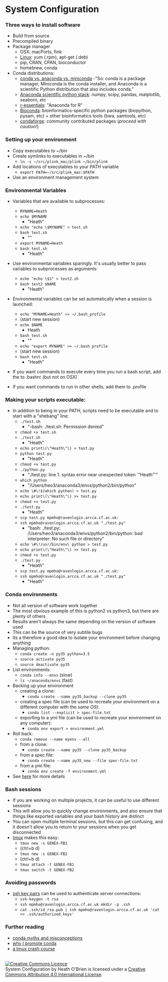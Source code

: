 # System Configuration
### Three ways to install software
- Build from source
- Precompiled binary
- Package manager
    - OSX: macPorts, fink
    - [Linux](https://www.digitalocean.com/community/tutorials/package-management-basics-apt-yum-dnf-pkg): yum (.rpm), apt-get (.deb)
    - pip, CRAN, CPAN, bioconductor
    - homebrew, conda
- Conda distributions:
    - [conda vs. anaconda vs. miniconda](https://bioconda.github.io/faqs.html#conda-anaconda-minconda)
        -"So: conda is a package manager, Miniconda is the conda installer, and Anaconda is a scientific Python distribution that also includes conda."
    - [Anaconda scientific python stack](https://docs.anaconda.com/anaconda/packages/pkg-docs): numpy, scipy, pandas, matplotlib, seaborn, etc
    - [r-essentials](https://conda.io/docs/user-guide/tasks/use-r-with-conda.html): "Anaconda for R"
    - [Bioconda](https://bioconda.github.io): bioinformatics-specific python packages (biopython, pysam, etc) + other bioinformatics tools (bwa, samtools, etc)
    - [condaforge](https://conda-forge.org): community contributed packages (*proceed with caution!*)

### Setting up your environment
- Copy executables to ~/bin
- Create symlinks to executables in ~/bin
    - ```ln -s ~/src/plink_mac/plink ~/bin/plink```
- Add locations of executables to your PATH variable
    - ```export PATH=~/src/plink_mac:$PATH```
- Use an environment management system

### Environmental Variables
- Variables that are available to subprocesses:
    - ```MYNAME=Heath```
    - ```echo $MYNAME```
        - "Heath"
    - ```echo "echo \$MYNAME" > test.sh```
    - ```bash test.sh```
        - ""
    - ```export MYNAME=Heath```
    - ```bash test.sh```
        - "Heath"
- Use environmental variables sparingly. It's usually better to pass variables to subprocesses as arguments:
    - ```echo "echo \$1" > test2.sh```
    - ```bash test2 $NAME```
        - "Heath"

- Environmental variables can be set automatically when a session is launched:
    - ```echo "MYNAME=Heath" >> ~/.bash_profile```
    - (start new session)
    - ```echo $NAME```
        - Heath
    - ```bash test.sh```
        - ""
    - ```echo "export MYNAME" >> ~/.bash_profile```
    - (start new session)
    - ```bash test.sh```
        - "Heath"
- If you want commands to execute every time you run a bash script, add the to .bashrc (but not on OSX)
- If you want commands to run in other shells, add them to .profile

### Making your scripts executable:
- In addition to being in your PATH, scripts need to be executable and to start with a "shebang" line:
    - ```./test.sh```
        - "-bash: ./test.sh: Permission denied"
    - ```chmod +x test.sh```
    - ```./test.sh```
        - "Heath"
    - ```echo print\(\"Heath\"\) > test.py```
    - ```python test.py```
        - "Heath"
    - ```chmod +x test.py```
    - ```./python.py```
        - "./test.py: line 1: syntax error near unexpected token `"Heath"'"  
    - ```which python```
        - "/Users/heo3/anaconda3/envs/python2/bin/python"
    - ```echo \#\!$(which python) > test.py```
    - ```echo print\(\"Heath\"\) >> test.py``` 
    - ```chmod +x test.py```
    - ```./test.py```
        - "Heath"
    - ```scp test.py mpmho@ravenlogin.arcca.cf.ac.uk:```
    - ```ssh mpmho@ravenlogin.arcca.cf.ac.uk "./test.py"```
        - "bash: ./test.py: /Users/heo3/anaconda3/envs/python2/bin/python: bad interpreter: No such file or directory"
    - ```echo \#\!/usr/bin/env\ python > test.py```
    - ```echo print\(\"Heath\"\) >> test.py``` 
    - ```chmod +x test.py```
    - ```./test.py```
       - "Heath"
    - ```scp test.py mpmho@ravenlogin.arcca.cf.ac.uk:```
    - ```ssh mpmho@ravenlogin.arcca.cf.ac.uk "./test.py"```
       - "Heath"

### Conda environments
- Not all version of software work together
- The most obvious example of this is python2 vs python3, but there are plenty of others
- Results aren't always the same depending on the version of software used
- This can be the source of very subtile bugs
- Its a therefore a good idea to isolate your environment before changing anything
- Managing python:
    - ```conda create -n py35 python=3.5```
    - ```source activate py35```
    - ```source deactivate py35```
- List environments:
    - ```conda info --envs``` (slow)
    - ```ls ~/anaconda/envs``` (fast)
- Backing up your environment
    - creating a clone:
        - ```conda create --name py35_backup --clone py35```
    - creating a spec file (can be used to recreate your environment on a different computer with the *same OS*):
        - ```conda list --explicit > spec-file.txt```
    - exporting to a yml file (can be used to recreate your environment on any computer):
        - ```conda env export > environment.yml```
- Roll back:
    - ```conda remove --name myenv --all```
    - from a clone:
        - ```conda create --name py35 --clone py35_backup```
    - from a spec file:
        - ```conda create --name py35_new --file spec-file.txt```
    - from a yml file:
        - ```conda env create -f environment.yml```
- See [here](https://conda.io/docs/user-guide/tasks/manage-environments.html) for more details

### Bash sessions
- If you are working on multiple projects, it can be useful to use different sessions
- This will allow you to quickly change environments, and also ensure that things like exported variables and your bash history are distinct
- You can open multiple terminal sessions, but this can get confusing, and it doesn't allow you to return to your sessions when you get disconnected
- [tmux](https://gist.github.com/MohamedAlaa/2961058) makes this easy:
    - ```tmux new -s GENEX-FB1```
    - (ctrl+b d)
    - ```tmux new -s GENEX-FB2```
    - (ctrl+b d)
    - ```tmux attach -t GENEX-FB1```
    - ```tmux switch -t GENEX-FB2```

### Avoiding passwords
- [ssh key pairs](http://www.linuxproblem.org/art_9.html) can be used to authenticate server connections:
    - ```ssh-keygen -t rsa```
    - ```ssh mpmho@ravenlogin.arcca.cf.ac.uk mkdir -p .ssh```
    - ```cat .ssh/id_rsa.pub | ssh mpmho@ravenlogin.arcca.cf.ac.uk 'cat >> .ssh/authorized_keys'```
    
### Further reading
- [conda myths and misconceptions](https://jakevdp.github.io/blog/2016/08/25/conda-myths-and-misconceptions)
- [why I promote conda](http://technicaldiscovery.blogspot.co.uk/2013/12/why-i-promote-conda.html)
- [a tmux crash course](https://robots.thoughtbot.com/a-tmux-crash-course)

<br>
<a rel="license" href="http://creativecommons.org/licenses/by/4.0/"><img alt="Creative Commons Licence" style="border-width:0" src="https://i.creativecommons.org/l/by/4.0/88x31.png" /></a><br /><span xmlns:dct="http://purl.org/dc/terms/" href="http://purl.org/dc/dcmitype/Text" property="dct:title" rel="dct:type">System Configuration</span> by <span xmlns:cc="http://creativecommons.org/ns#" property="cc:attributionName">Heath O'Brien</span> is licensed under a <a rel="license" href="http://creativecommons.org/licenses/by/4.0/">Creative Commons Attribution 4.0 International License</a>.
